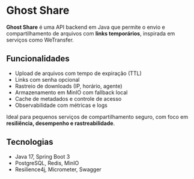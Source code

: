 # Ghost Share

**Ghost Share** é uma API backend em Java que permite o envio e compartilhamento de arquivos com **links temporários**, inspirada em serviços como WeTransfer.

## Funcionalidades

- Upload de arquivos com tempo de expiração (TTL)
- Links com senha opcional
- Rastreio de downloads (IP, horário, agente)
- Armazenamento em MinIO com fallback local
- Cache de metadados e controle de acesso
- Observabilidade com métricas e logs

Ideal para pequenos serviços de compartilhamento seguro, com foco em **resiliência, desempenho e rastreabilidade**.

## Tecnologias

- Java 17, Spring Boot 3
- PostgreSQL, Redis, MinIO
- Resilience4j, Micrometer, Swagger
